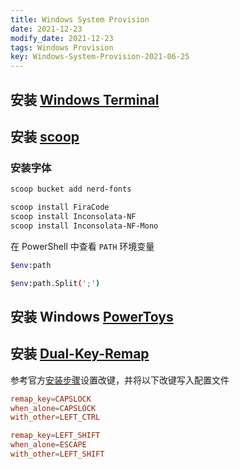 ```yaml
---
title: Windows System Provision
date: 2021-12-23
modify_date: 2021-12-23
tags: Windows Provision
key: Windows-System-Provision-2021-06-25
---
```


## 安装 [Windows Terminal](https://github.com/microsoft/terminal)

## 安装 [scoop](https://scoop.sh/)

### 安装字体

```sh
scoop bucket add nerd-fonts

scoop install FiraCode
scoop install Inconsolata-NF
scoop install Inconsolata-NF-Mono
```

<!--more-->

在 PowerShell 中查看 `PATH` 环境变量

```sh
$env:path

$env:path.Split(';')
```

## 安装 Windows [PowerToys](https://github.com/microsoft/PowerToys)

## 安装 [Dual-Key-Remap](https://github.com/ililim/dual-key-remap)

参考官方[安装步骤](https://github.com/ililim/dual-key-remap#installation)设置改键，并将以下改键写入配置文件

```conf
remap_key=CAPSLOCK
when_alone=CAPSLOCK
with_other=LEFT_CTRL

remap_key=LEFT_SHIFT
when_alone=ESCAPE
with_other=LEFT_SHIFT
```
